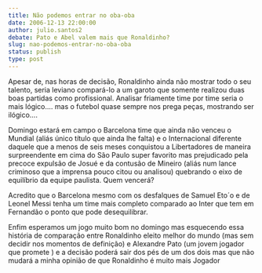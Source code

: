 ```yaml
---
title: Não podemos entrar no oba-oba
date: 2006-12-13 22:00:00
author: julio.santos2
debate: Pato e Abel valem mais que Ronaldinho?
slug: nao-podemos-entrar-no-oba-oba
status: publish 
type: post
---
```


Apesar de, nas horas de decisão, Ronaldinho ainda não mostrar todo o seu talento, seria leviano compará-lo a um garoto que somente realizou duas boas partidas como profissional. Analisar friamente time por time seria o mais lógico.... mas o futebol quase sempre nos prega peças, mostrando ser ilógico....  

Domingo estará em campo o Barcelona time que ainda não venceu o Mundial (aliás único título que ainda lhe falta) e o Internacional diferente daquele que a menos de seis meses conquistou a Libertadores de maneira surpreendente em cima do São Paulo super favorito mas prejudicado pela precoce expulsão de Josué e da contusão de Mineiro (aliás num lance criminoso que a imprensa pouco citou ou analisou) quebrando o eixo de equilíbrio da equipe paulista. Quem vencerá?   

Acredito que o Barcelona mesmo com os desfalques de Samuel Eto´o e de Leonel Messi tenha um time mais completo comparado ao Inter que tem em Fernandão o ponto que pode desequilibrar.  

Enfim esperamos um jogo muito bom no domingo mas esquecendo essa história de comparação entre Ronaldinho eleito melhor do mundo (mas sem decidir nos momentos de definição) e Alexandre Pato (um jovem jogador que promete ) e a decisão poderá sair dos pés de um dos dois mas que não mudará a minha opinião de que Ronaldinho é muito mais Jogador
